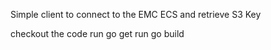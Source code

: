 Simple client to connect to the EMC ECS and retrieve S3 Key

checkout the code
run go get
run go build
